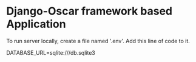 # Django-Oscar framework based Application
 To run server locally, create a file named '.env'.
Add this line of code to it.

DATABASE_URL=sqlite:///db.sqlite3


